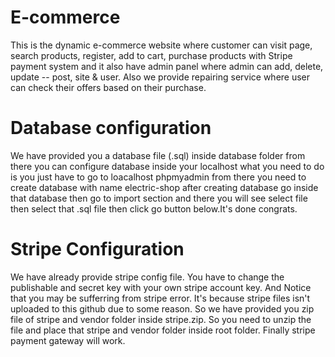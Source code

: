 # E-commerce
This is the dynamic e-commerce website where customer can visit page, search products, register, add to cart, purchase products with Stripe payment system and it also have admin panel where admin can add, delete, update -- post, site &amp; user. Also we provide repairing service where user can check their offers based on their purchase.

# Database configuration
We have provided you a database file (.sql) inside database folder from there you can configure database inside your localhost what you need to do is
you just have to go to loacalhost phpmyadmin from there you need to create database with name electric-shop after creating database go inside that 
database then go to import section and there you will see select file then select that .sql file then click go button below.It's done congrats.

# Stripe Configuration
We have already provide stripe config file. You have to change the publishable and secret key with your own stripe account key.
And Notice that you may be sufferring from stripe error.
It's because stripe files isn't uploaded to this github due to some reason. So we have provided you zip file of stripe and vendor folder inside stripe.zip. So you need to unzip the file and place that stripe and vendor folder inside root folder. Finally stripe payment gateway will work.
